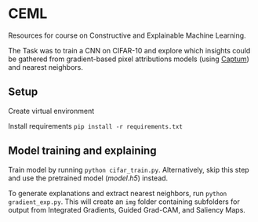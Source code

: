 # CEML
Resources for course on Constructive and Explainable Machine Learning.

The Task was to train a CNN on CIFAR-10 and explore which insights could be gathered from gradient-based pixel attributions models (using [Captum](https://captum.ai)) and nearest neighbors. 

## Setup 
Create virtual environment

Install requirements ```pip install -r requirements.txt```


## Model training and explaining
Train model by running ```python cifar_train.py```. Alternatively, skip this step and use the pretrained model (*model.h5*) instead. 

To generate explanations and extract nearest neighbors, run ```python gradient_exp.py```. This will create an ```img``` folder containing subfolders for output from Integrated Gradients, Guided Grad-CAM, and Saliency Maps. 




